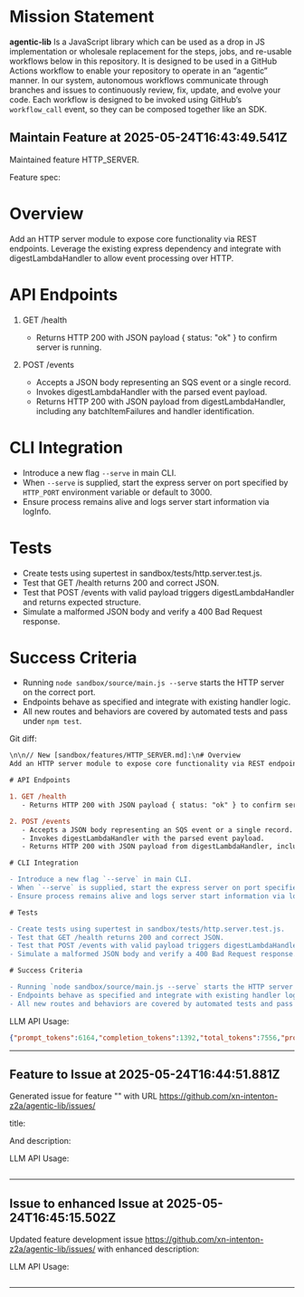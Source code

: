 # Mission Statement

**agentic‑lib** Is a JavaScript library which can be used as a drop in JS implementation or wholesale replacement for 
the steps, jobs, and re-usable workflows below in this repository. It is designed to be used in a GitHub Actions 
workflow to enable your repository to operate in an “agentic” manner. In our system, autonomous workflows communicate
through branches and issues to continuously review, fix, update, and evolve your code. Each workflow is designed to be
invoked using GitHub’s `workflow_call` event, so they can be composed together like an SDK.
## Maintain Feature at 2025-05-24T16:43:49.541Z

Maintained feature HTTP_SERVER.

Feature spec:

# Overview
Add an HTTP server module to expose core functionality via REST endpoints. Leverage the existing express dependency and integrate with digestLambdaHandler to allow event processing over HTTP.

# API Endpoints

1. GET /health
   - Returns HTTP 200 with JSON payload { status: "ok" } to confirm server is running.

2. POST /events
   - Accepts a JSON body representing an SQS event or a single record.
   - Invokes digestLambdaHandler with the parsed event payload.
   - Returns HTTP 200 with JSON payload from digestLambdaHandler, including any batchItemFailures and handler identification.

# CLI Integration

- Introduce a new flag `--serve` in main CLI.
- When `--serve` is supplied, start the express server on port specified by `HTTP_PORT` environment variable or default to 3000.
- Ensure process remains alive and logs server start information via logInfo.

# Tests

- Create tests using supertest in sandbox/tests/http.server.test.js.
- Test that GET /health returns 200 and correct JSON.
- Test that POST /events with valid payload triggers digestLambdaHandler and returns expected structure.
- Simulate a malformed JSON body and verify a 400 Bad Request response.

# Success Criteria

- Running `node sandbox/source/main.js --serve` starts the HTTP server on the correct port.
- Endpoints behave as specified and integrate with existing handler logic.
- All new routes and behaviors are covered by automated tests and pass under `npm test`.

Git diff:

```diff
\n\n// New [sandbox/features/HTTP_SERVER.md]:\n# Overview
Add an HTTP server module to expose core functionality via REST endpoints. Leverage the existing express dependency and integrate with digestLambdaHandler to allow event processing over HTTP.

# API Endpoints

1. GET /health
   - Returns HTTP 200 with JSON payload { status: "ok" } to confirm server is running.

2. POST /events
   - Accepts a JSON body representing an SQS event or a single record.
   - Invokes digestLambdaHandler with the parsed event payload.
   - Returns HTTP 200 with JSON payload from digestLambdaHandler, including any batchItemFailures and handler identification.

# CLI Integration

- Introduce a new flag `--serve` in main CLI.
- When `--serve` is supplied, start the express server on port specified by `HTTP_PORT` environment variable or default to 3000.
- Ensure process remains alive and logs server start information via logInfo.

# Tests

- Create tests using supertest in sandbox/tests/http.server.test.js.
- Test that GET /health returns 200 and correct JSON.
- Test that POST /events with valid payload triggers digestLambdaHandler and returns expected structure.
- Simulate a malformed JSON body and verify a 400 Bad Request response.

# Success Criteria

- Running `node sandbox/source/main.js --serve` starts the HTTP server on the correct port.
- Endpoints behave as specified and integrate with existing handler logic.
- All new routes and behaviors are covered by automated tests and pass under `npm test`.
```

LLM API Usage:

```json
{"prompt_tokens":6164,"completion_tokens":1392,"total_tokens":7556,"prompt_tokens_details":{"cached_tokens":0,"audio_tokens":0},"completion_tokens_details":{"reasoning_tokens":1024,"audio_tokens":0,"accepted_prediction_tokens":0,"rejected_prediction_tokens":0}}
```
---

## Feature to Issue at 2025-05-24T16:44:51.881Z

Generated issue  for feature "" with URL https://github.com/xn-intenton-z2a/agentic-lib/issues/

title:



And description:



LLM API Usage:

```json

```
---

## Issue to enhanced Issue at 2025-05-24T16:45:15.502Z

Updated feature development issue https://github.com/xn-intenton-z2a/agentic-lib/issues/ with enhanced description:



LLM API Usage:

```json

```
---

